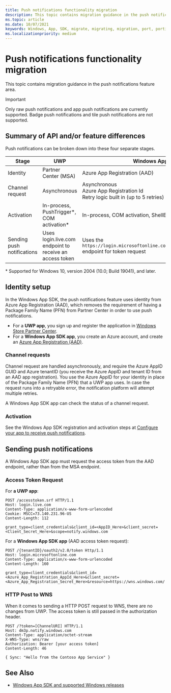 ```yaml
---
title: Push notifications functionality migration
description: This topic contains migration guidance in the push notifications feature area.
ms.topic: article
ms.date: 10/07/2021
keywords: Windows, App, SDK, migrate, migrating, migration, port, porting, push, notifications
ms.localizationpriority: medium
---
```


# Push notifications functionality migration

This topic contains migration guidance in the push notifications feature area. 

> [!IMPORTANT]
> Only raw push notifications and app push notifications are currently supported. Badge push notifications and tile push notifications are not supported. 

## Summary of API and/or feature differences

Push notifications can be broken down into these four separate stages.

| Stage | UWP | Windows App SDK|
|--------|-----|----------------|
| Identity | Partner Center (MSA) | Azure App Registration (AAD) |
| Channel request | Asynchronous| Asynchronous<br/>Azure App Registration Id<br/>Retry logic built in (up to 5 retries)  |
| Activation | In-process, PushTrigger\*, COM activation\*  | In-process, COM activation, ShellExecute |
| Sending push notifications | Uses login.live.com endpoint to receive an access token | Uses the `https://login.microsoftonline.com/{tenantID}/oauth2/token` endpoint for token request |

\* Supported for Windows 10, version 2004 (10.0; Build 19041), and later.

## Identity setup

In the Windows App SDK, the push notifications feature uses identity from Azure App Registration (AAD), which removes the requirement of having a Package Family Name (PFN) from Partner Center in order to use push notifications.

* For a **UWP app**, you sign up and register the application in [Windows Store Partner Center](/azure/notification-hubs/notification-hubs-windows-store-dotnet-get-started-wns-push-notification#create-an-app-in-windows-store).
* For a **Windows App SDK app**, you create an Azure account, and create an [Azure App Registration (AAD)](../../notifications/push-notifications/push-quickstart.md#configure-your-apps-identity-in-azure-active-directory-aad).

### Channel requests

Channel request are handled asynchronously, and require the Azure AppID GUID and Azure tenantID (you receive the Azure AppID and tenant ID from an AAD app registration). You use the Azure AppID for your identity in place of the Package Family Name (PFN) that a UWP app uses. In case the request runs into a retryable error, the notification platform will attempt multiple retries.

A Windows App SDK app can check the status of a channel request.

### Activation

See the Windows App SDK registration and activation steps at [Configure your app to receive push notifications](../../notifications/push-notifications/push-quickstart.md#configure-your-app-to-receive-push-notifications). 

## Sending push notifications

A Windows App SDK app must request the access token from the AAD endpoint, rather than from the MSA endpoint.

### Access Token Request

For **a UWP app**:

```http
POST /accesstoken.srf HTTP/1.1
Host: login.live.com
Content-Type: application/x-www-form-urlencoded
Cookie: MSCC=73.140.231.96-US
Content-Length: 112

grant_type=client_credentials&client_id=<AppID_Here>&client_secret=<Client_Secret_Here>&scope=notify.windows.com
```

For a **Windows App SDK app** (AAD access token request):

```http
POST /{tenantID}/oauth2/v2.0/token Http/1.1
Host: login.microsoftonline.com
Content-Type: application/x-www-form-urlencoded
Content-Length: 160

grant_type=client_credentials&client_id=<Azure_App_Registration_AppId_Here>&client_secret=<Azure_App_Registration_Secret_Here>&resource=https://wns.windows.com/
```

### HTTP Post to WNS

When it comes to sending a HTTP POST request to WNS, there are no changes from UWP. The access token is still passed in the authorization header.

```http
POST /?token=[ChannelURI] HTTP/1.1
Host: dm3p.notify.windows.com
Content-Type: application/octet-stream
X-WNS-Type: wns/raw
Authorization: Bearer [your access token]
Content-Length: 46

{ Sync: "Hello from the Contoso App Service" }
```

## See Also

* [Windows App SDK and supported Windows releases](../../support.md)
